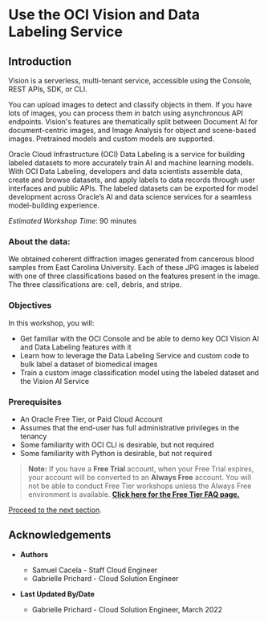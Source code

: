 # Use the OCI Vision and Data Labeling Service

## Introduction

Vision is a serverless, multi-tenant service, accessible using the Console, REST APIs, SDK, or CLI.

You can upload images to detect and classify objects in them. If you have lots of images, you can process them in batch using asynchronous API endpoints. Vision's features are thematically split between Document AI for document-centric images, and Image Analysis for object and scene-based images. Pretrained models and custom models are supported.

Oracle Cloud Infrastructure (OCI) Data Labeling is a service for building labeled datasets to more accurately train AI and machine learning models. With OCI Data Labeling, developers and data scientists assemble data, create and browse datasets, and apply labels to data records through user interfaces and public APIs. The labeled datasets can be exported for model development across Oracle’s AI and data science services for a seamless model-building experience.


*Estimated Workshop Time*: 90 minutes

### About the data:

We obtained coherent diffraction images generated from cancerous blood samples from East Carolina University. Each of these JPG images is labeled with one of three classifications based on the features present in the image. The three classifications are: cell, debris, and stripe.

### Objectives

In this workshop, you will:

* Get familiar with the OCI Console and be able to demo key OCI Vision AI and Data Labeling features with it
* Learn how to leverage the Data Labeling Service and custom code to bulk label a dataset of biomedical images
* Train a custom image classification model using the labeled dataset and the Vision AI Service

### Prerequisites
* An Oracle Free Tier, or Paid Cloud Account
* Assumes that the end-user has full administrative privileges in the tenancy
* Some familiarity with OCI CLI is desirable, but not required
* Some familiarity with Python is desirable, but not required

>**Note:** If you have a **Free Trial** account, when your Free Trial expires, your account will be converted to an **Always Free** account. You will not be able to conduct Free Tier workshops unless the Always Free environment is available.
**[Click here for the Free Tier FAQ page.](https://www.oracle.com/cloud/free/faq.html)**

[Proceed to the next section](#next).

## Acknowledgements
* **Authors**
    * Samuel Cacela - Staff Cloud Engineer
    * Gabrielle Prichard - Cloud Solution Engineer

* **Last Updated By/Date**
    * Gabrielle Prichard - Cloud Solution Engineer, March 2022
